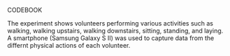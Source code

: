 CODEBOOK

The experiment shows volunteers performing various activities such as walking, walking upstairs, walking downstairs, sitting, standing, and laying. 
A smartphone (Samsung Galaxy S II) was used to capture data from the differnt physical actions of each volunteer.
